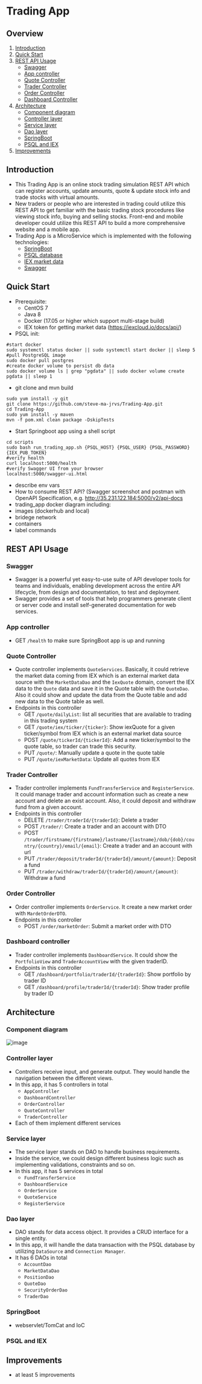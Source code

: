 # Trading App
## Overview
1. [Introduction](#Introduction)
2. [Quick Start](#Quick-Start)
3. [REST API Usage](#REST-API-Usage)
   * [Swagger](#Swagger)
   * [App controller](#App-controller)
   * [Quote Controller](#Quote-Controller)
   * [Trader Controller](#Trader-Controller)
   * [Order Controller](#Order-Controller)
   * [Dashboard Controller](#Dashboard-Controller)
4. [Architecture](#Architecture)
   * [Component diagram](#Component-diagram)
   * [Controller layer](#Controller-layer)
   * [Service layer](#Service-layer)
   * [Dao layer](#Dao-layer)
   * [SpringBoot](#SpringBoot)
   * [PSQL and IEX](#PSQL-and-IEX)
5. [Improvements](#Improvements)
<!-- toc -->

## Introduction
- This Trading App is an online stock trading simulation REST API which can register accounts, update amounts, quote & update stock info 
and trade stocks with virtual amounts.
- New traders or people who are interested in trading could utilize this REST API to get familiar with the basic trading stock procedures like viewing stock info, 
buying and selling stocks. Front-end and mobile developer could utilize this REST API to build a more comprehensive website and a mobile app.
- Trading App is a MicroService which is implemented with the following technologies:
  - [SpringBoot](https://spring.io/projects/spring-boot)
  - [PSQL database](https://www.postgresql.org/)
  - [IEX market data](https://iexcloud.io/)
  - [Swagger](https://swagger.io/)
## Quick Start
- Prerequisite:
  - CentOS 7
  - Java 8
  - Docker (17.05 or higher which support multi-stage build)
  - IEX token for getting market data (https://iexcloud.io/docs/api/)
- PSQL init:
```shell script
#start docker
sudo systemctl status docker || sudo systemctl start docker || sleep 5
#pull PostgreSQL image
sudo docker pull postgres
#create docker volume to persist db data
sudo docker volume ls | grep "pgdata" || sudo docker volume create pgdata || sleep 1
```
- git clone and mvn build
```shell script
sudo yum install -y git
git clone https://github.com/steve-ma-jrvs/Trading-App.git
cd Trading-App
sudo yum install -y maven
mvn -f pom.xml clean package -DskipTests
```
- Start Springboot app using a shell script
```shell script
cd scripts
sudo bash run_trading_app.sh {PSQL_HOST} {PSQL_USER} {PSQL_PASSWORD} {IEX_PUB_TOKEN}
#verify health
curl localhost:5000/health
#verify Swagger UI from your browser
localhost:5000/swagger-ui.html
```
  - describe env vars
- How to consume REST API? (Swagger screenshot and postman with OpenAPI Specification, e.g. http://35.231.122.184:5000/v2/api-docs
- trading_app docker diagram including:
 - images (dockerhub and local)
 - bridege network
 - containers
 - label commands

## REST API Usage
### Swagger
- Swagger is a powerful yet easy-to-use suite of API developer tools for teams and individuals, enabling development across the entire API lifecycle, from design and documentation, to test and deployment.
- Swagger provides a set of tools that help programmers generate client or server code and install self-generated documentation for web services.
### App controller
- GET `/health` to make sure SpringBoot app is up and running
### Quote Controller
- Quote controller implements `QuoteServices`. Basically, it could retrieve the market data coming from IEX which is an external market data source with the `MarketDataDao` and the `IexQuote` domain, 
convert the IEX data to the `Quote` data and save it in the Quote table with the `QuoteDao`. Also it could show and update the data from the Quote table and add new data to the Quote table as well.
- Endpoints in this controller
  - GET `/quote/dailyList`: list all securities that are available to trading in this trading system
  - GET `/quote/iex/ticker/{ticker}`: Show iexQuote for a given ticker/symbol from IEX which is an external market data source
  - POST `/quote/tickerId/{tickerId}`: Add a new ticker/symbol to the quote table, so trader can trade this security.
  - PUT `/quote/`: Manually update a quote in the quote table
  - PUT `/quote/iexMarketData`: Update all quotes from IEX
### Trader Controller
- Trader controller implements `FundTransferService` and `RegisterService`. It could manage trader and account information such as create a new account and delete an exist account.
Also, it could deposit and withdraw fund from a given account.
- Endpoints in this controller
  - DELETE `/trader/traderId/{traderId}`: Delete a trader
  - POST `/trader/`: Create a trader and an account with DTO
  - POST `/trader/firstname/{firstname}/lastname/{lastname}/dob/{dob}/country/{country}/email/{email}`: Create a trader and an account with url
  - PUT `/trader/deposit/traderId/{traderId}/amount/{amount}`: Deposit a fund
  - PUT `/trader/withdraw/traderId/{traderId}/amount/{amount}`: Withdraw a fund
### Order Controller
- Order controller implements `OrderService`. It create a new market order with `MardetOrderDTO`.
- Endpoints in this controller
  - POST `/order/marketOrder`: Submit a market order with DTO
### Dashboard controller
- Trader controller implements `DashboardService`. It could show the `PortfolioView` and `TraderAccountView` with the given traderID.
- Endpoints in this controller
  - GET `/dashboard/portfolio/traderId/{traderId}`: Show portfolio by trader ID
  - GET `/dashboard/profile/traderId/{traderId}`: Show trader profile by trader ID

## Architecture
### Component diagram
![image](https://github.com/steve-ma-jrvs/Trading-App/blob/master/images/Architecture%20Design.png)
### Controller layer
- Controllers receive input, and generate output. They would handle the navigation between the different views.
- In this app, it has 5 controllers in total
  - `AppController`
  - `DashboardController`
  - `OrderController`
  - `QuoteController`
  - `TraderController`
- Each of them implement different services
### Service layer
- The service layer stands on DAO to handle business requirements.
- Inside the service, we could design different business logic such as implementing validations, constraints and so on.
- In this app, it has 5 services in total
  - `FundTransferService`
  - `DashboardService`
  - `OrderService`
  - `QuoteService`
  - `RegisterService`
### Dao layer
- DAO stands for data access object. It provides a CRUD interface for a single entity.
- In this app, it will handle the data transaction with the PSQL database by utilizing `DataSource` and `Connection Manager`.
- It has 6 DAOs in total
    - `AccountDao`
    - `MarketDataDao`
    - `PositionDao`
    - `QuoteDao`
    - `SecurityOrderDao`
    - `TraderDao`
### SpringBoot
- webservlet/TomCat and IoC
### PSQL and IEX

## Improvements
- at least 5 improvements
